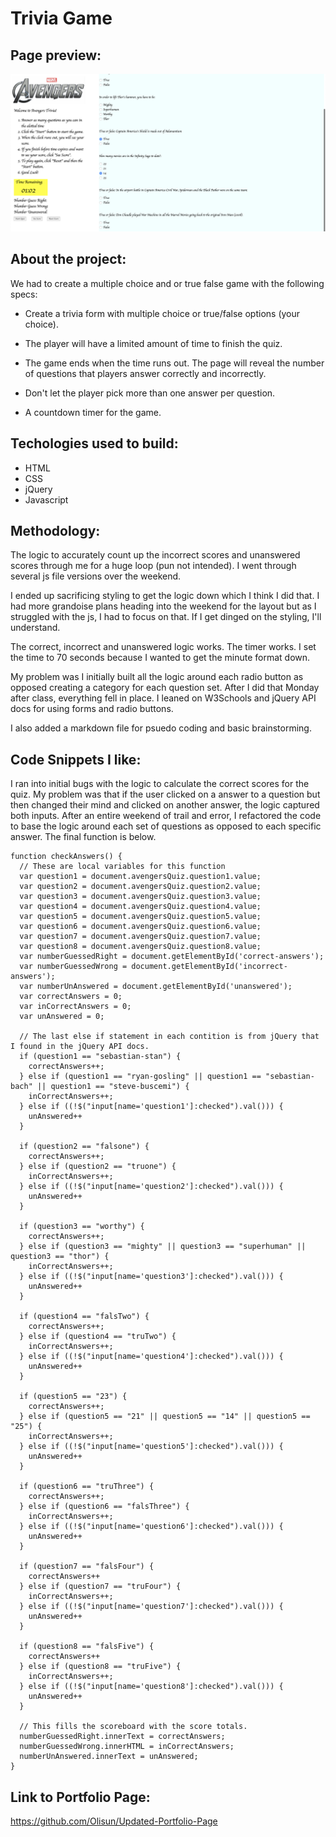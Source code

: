 # Trivia Game

## Page preview: 
![](assets/images/screen-shot.png)

## About the project:

We had to create a multiple choice and or true false game with the following specs:

  * Create a trivia form with multiple choice or true/false options (your choice).
    
  * The player will have a limited amount of time to finish the quiz.

  * The game ends when the time runs out. The page will reveal the number of questions that players answer correctly and incorrectly.

  * Don't let the player pick more than one answer per question.

  * A countdown timer for the game.

## Techologies used to build:
  * HTML
  * CSS
  * jQuery
  * Javascript

## Methodology:

The logic to accurately count up the incorrect scores and unanswered scores through me for a huge loop (pun not intended).  I went through several js file versions over the weekend.

I ended up sacrificing styling to get the logic down which I think I did that.  I had more grandoise plans heading into the weekend for the layout but as I struggled with the js, I had to focus on that.  If I get dinged on the styling, I'll understand.

The correct, incorrect and unanswered logic works.  The timer works.  I set the time to 70 seconds because I wanted to get the minute format down.

My problem was I initially built all the logic around each radio button as opposed creating a category for each question set.  After I did that Monday after class, everything fell in place.  I leaned on W3Schools and jQuery API docs for using forms and radio buttons.

I also added a markdown file for psuedo coding and basic brainstorming.

## Code Snippets I like:
I ran into initial bugs with the logic to calculate the correct scores for the quiz. My problem was that if the user clicked on a answer to a question but then changed their mind and clicked on another answer, the logic captured both inputs. After an entire weekend of trail and error, I refactored the code to base the logic around each set of questions as opposed to each specific answer. The final function is below.

```
function checkAnswers() {
  // These are local variables for this function
  var question1 = document.avengersQuiz.question1.value;
  var question2 = document.avengersQuiz.question2.value;
  var question3 = document.avengersQuiz.question3.value;
  var question4 = document.avengersQuiz.question4.value;
  var question5 = document.avengersQuiz.question5.value;
  var question6 = document.avengersQuiz.question6.value;
  var question7 = document.avengersQuiz.question7.value;
  var question8 = document.avengersQuiz.question8.value;
  var numberGuessedRight = document.getElementById('correct-answers');
  var numberGuessedWrong = document.getElementById('incorrect-answers');
  var numberUnAnswered = document.getElementById('unanswered');
  var correctAnswers = 0;
  var inCorrectAnswers = 0;
  var unAnswered = 0;

  // The last else if statement in each contition is from jQuery that I found in the jQuery API docs.
  if (question1 == "sebastian-stan") {
    correctAnswers++;
  } else if (question1 == "ryan-gosling" || question1 == "sebastian-bach" || question1 == "steve-buscemi") {
    inCorrectAnswers++;
  } else if ((!$("input[name='question1']:checked").val())) {
    unAnswered++
  }

  if (question2 == "falsone") {
    correctAnswers++;
  } else if (question2 == "truone") {
    inCorrectAnswers++;
  } else if ((!$("input[name='question2']:checked").val())) {
    unAnswered++
  }

  if (question3 == "worthy") {
    correctAnswers++;
  } else if (question3 == "mighty" || question3 == "superhuman" || question3 == "thor") {
    inCorrectAnswers++;
  } else if ((!$("input[name='question3']:checked").val())) {
    unAnswered++
  }

  if (question4 == "falsTwo") {
    correctAnswers++;
  } else if (question4 == "truTwo") {
    inCorrectAnswers++;
  } else if ((!$("input[name='question4']:checked").val())) {
    unAnswered++
  }

  if (question5 == "23") {
    correctAnswers++;
  } else if (question5 == "21" || question5 == "14" || question5 == "25") {
    inCorrectAnswers++;
  } else if ((!$("input[name='question5']:checked").val())) {
    unAnswered++
  }

  if (question6 == "truThree") {
    correctAnswers++;
  } else if (question6 == "falsThree") {
    inCorrectAnswers++;
  } else if ((!$("input[name='question6']:checked").val())) {
    unAnswered++
  }

  if (question7 == "falsFour") {
    correctAnswers++
  } else if (question7 == "truFour") {
    inCorrectAnswers++;
  } else if ((!$("input[name='question7']:checked").val())) {
    unAnswered++
  }

  if (question8 == "falsFive") {
    correctAnswers++
  } else if (question8 == "truFive") {
    inCorrectAnswers++;
  } else if ((!$("input[name='question8']:checked").val())) {
    unAnswered++
  }

  // This fills the scoreboard with the score totals.
  numberGuessedRight.innerText = correctAnswers;
  numberGuessedWrong.innerHTML = inCorrectAnswers;
  numberUnAnswered.innerText = unAnswered;
}
```
## Link to Portfolio Page:

https://github.com/Olisun/Updated-Portfolio-Page